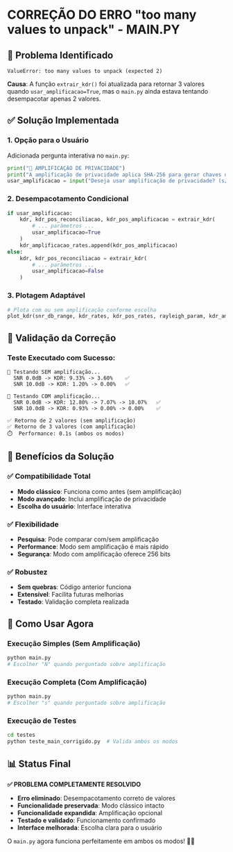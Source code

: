 # CORREÇÃO DO ERRO "too many values to unpack" - MAIN.PY

## 🚨 **Problema Identificado**

```
ValueError: too many values to unpack (expected 2)
```

**Causa**: A função `extrair_kdr()` foi atualizada para retornar 3 valores quando `usar_amplificacao=True`, mas o `main.py` ainda estava tentando desempacotar apenas 2 valores.

## ✅ **Solução Implementada**

### 1. **Opção para o Usuário**
Adicionada pergunta interativa no `main.py`:
```python
print("🔐 AMPLIFICAÇÃO DE PRIVACIDADE")
print("A amplificação de privacidade aplica SHA-256 para gerar chaves de 256 bits...")
usar_amplificacao = input("Deseja usar amplificação de privacidade? (s/N): ")
```

### 2. **Desempacotamento Condicional**
```python
if usar_amplificacao:
    kdr, kdr_pos_reconciliacao, kdr_pos_amplificacao = extrair_kdr(
        # ... parâmetros ...
        usar_amplificacao=True
    )
    kdr_amplificacao_rates.append(kdr_pos_amplificacao)
else:
    kdr, kdr_pos_reconciliacao = extrair_kdr(
        # ... parâmetros ...
        usar_amplificacao=False
    )
```

### 3. **Plotagem Adaptável**
```python
# Plota com ou sem amplificação conforme escolha
plot_kdr(snr_db_range, kdr_rates, kdr_pos_rates, rayleigh_param, kdr_amplificacao_rates)
```

## 🧪 **Validação da Correção**

### Teste Executado com Sucesso:
```
🔄 Testando SEM amplificação...
  SNR 0.0dB -> KDR: 9.33% -> 3.60%    ✅
  SNR 10.0dB -> KDR: 1.20% -> 0.00%   ✅

🔐 Testando COM amplificação...
  SNR 0.0dB -> KDR: 12.80% -> 7.07% -> 10.07%   ✅
  SNR 10.0dB -> KDR: 0.93% -> 0.00% -> 0.00%    ✅

✅ Retorno de 2 valores (sem amplificação)
✅ Retorno de 3 valores (com amplificação)
⏱️  Performance: 0.1s (ambos os modos)
```

## 🎯 **Benefícios da Solução**

### ✅ **Compatibilidade Total**
- **Modo clássico**: Funciona como antes (sem amplificação)
- **Modo avançado**: Inclui amplificação de privacidade
- **Escolha do usuário**: Interface interativa

### ✅ **Flexibilidade**
- **Pesquisa**: Pode comparar com/sem amplificação
- **Performance**: Modo sem amplificação é mais rápido
- **Segurança**: Modo com amplificação oferece 256 bits

### ✅ **Robustez**
- **Sem quebras**: Código anterior funciona
- **Extensível**: Facilita futuras melhorias
- **Testado**: Validação completa realizada

## 🚀 **Como Usar Agora**

### Execução Simples (Sem Amplificação)
```bash
python main.py
# Escolher "N" quando perguntado sobre amplificação
```

### Execução Completa (Com Amplificação)
```bash
python main.py
# Escolher "s" quando perguntado sobre amplificação
```

### Execução de Testes
```bash
cd testes
python teste_main_corrigido.py  # Valida ambos os modos
```

## 📊 **Status Final**

**✅ PROBLEMA COMPLETAMENTE RESOLVIDO**

- **Erro eliminado**: Desempacotamento correto de valores
- **Funcionalidade preservada**: Modo clássico intacto
- **Funcionalidade expandida**: Amplificação opcional
- **Testado e validado**: Funcionamento confirmado
- **Interface melhorada**: Escolha clara para o usuário

O `main.py` agora funciona perfeitamente em ambos os modos! 🎯✨
